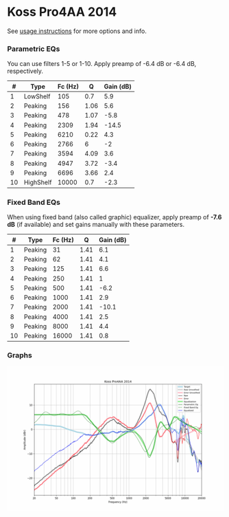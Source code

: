 # Koss Pro4AA 2014
See [usage instructions](https://github.com/jaakkopasanen/AutoEq#usage) for more options and info.

### Parametric EQs
You can use filters 1-5 or 1-10. Apply preamp of -6.4 dB or -6.4 dB, respectively.

|   # | Type      |   Fc (Hz) |    Q |   Gain (dB) |
|-----|-----------|-----------|------|-------------|
|   1 | LowShelf  |       105 | 0.7  |         5.9 |
|   2 | Peaking   |       156 | 1.06 |         5.6 |
|   3 | Peaking   |       478 | 1.07 |        -5.8 |
|   4 | Peaking   |      2309 | 1.94 |       -14.5 |
|   5 | Peaking   |      6210 | 0.22 |         4.3 |
|   6 | Peaking   |      2766 | 6    |        -2   |
|   7 | Peaking   |      3594 | 4.09 |         3.6 |
|   8 | Peaking   |      4947 | 3.72 |        -3.4 |
|   9 | Peaking   |      6696 | 3.66 |         2.4 |
|  10 | HighShelf |     10000 | 0.7  |        -2.3 |

### Fixed Band EQs
When using fixed band (also called graphic) equalizer, apply preamp of **-7.6 dB** (if available) and set gains manually with these parameters.

|   # | Type    |   Fc (Hz) |    Q |   Gain (dB) |
|-----|---------|-----------|------|-------------|
|   1 | Peaking |        31 | 1.41 |         6.1 |
|   2 | Peaking |        62 | 1.41 |         4.1 |
|   3 | Peaking |       125 | 1.41 |         6.6 |
|   4 | Peaking |       250 | 1.41 |         1   |
|   5 | Peaking |       500 | 1.41 |        -6.2 |
|   6 | Peaking |      1000 | 1.41 |         2.9 |
|   7 | Peaking |      2000 | 1.41 |       -10.1 |
|   8 | Peaking |      4000 | 1.41 |         2.5 |
|   9 | Peaking |      8000 | 1.41 |         4.4 |
|  10 | Peaking |     16000 | 1.41 |         0.8 |

### Graphs
![](./Koss%20Pro4AA%202014.png)
